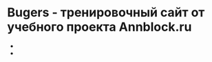 # Bugers - тренировочный сайт от учебного проекта Annblock.ru

* [Макет сайта Figma]: (https://www.figma.com/file/8muxUNt1PwGH5byQR6LZG8/Burgers-Menu-Responsive?node-id=702%3A197)

* [Демо сайта]: (https://maratbulatov625.github.io/Module01-Burger/)

